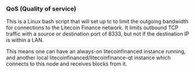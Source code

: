 ### QoS (Quality of service) ###

This is a Linux bash script that will set up tc to limit the outgoing bandwidth for connections to the Litecoin Finance network. It limits outbound TCP traffic with a source or destination port of 8333, but not if the destination IP is within a LAN.

This means one can have an always-on litecoinfinanced instance running, and another local litecoinfinanced/litecoinfinance-qt instance which connects to this node and receives blocks from it.
